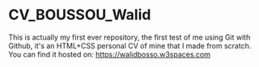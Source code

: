 # CV_BOUSSOU_Walid
This is actually my first ever repository, the first test of me using Git with Github, it's an HTML+CSS personal CV of mine that I made from scratch. You can find it hosted on: https://walidbosso.w3spaces.com
